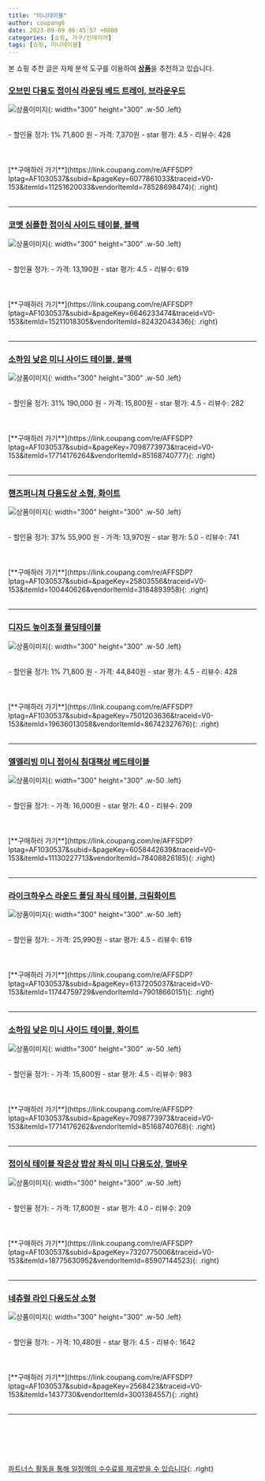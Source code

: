 ```yaml
---
title: "미니테이블"
author: coupang6
date: 2023-09-09 06:45:57 +0800
categories: [쇼핑, 가구/인테리어]
tags: [쇼핑, 미니테이블]
---
```


본 쇼핑 추천 글은 자체 분석 도구를 이용하여 [**상품**](https://link.coupang.com/a/bao1ui)을 추천하고 있습니다.

### [오브민 다용도 접이식 라운딩 베드 트레이, 브라운우드](https://link.coupang.com/re/AFFSDP?lptag=AF1030537&subid=&pageKey=6077861033&traceid=V0-153&itemId=11251620033&vendorItemId=78528698474)

![상품이미지](https://thumbnail7.coupangcdn.com/thumbnails/remote/230x230ex/image/retail/images/2970582664976760-0501c4f5-6422-4e17-b26d-5c89ddcb1b2b.jpg){: width="300" height="300" .w-50 .left}


<br>
- 할인율 정가: 1%  71,800   원
- 가격: 7,370원
- star 평가: 4.5
- 리뷰수: 428
<br>
<br>
<br>
<br>
[**구매하러 가기**](https://link.coupang.com/re/AFFSDP?lptag=AF1030537&subid=&pageKey=6077861033&traceid=V0-153&itemId=11251620033&vendorItemId=78528698474){: .right}
<br>
<br>

---

### [코멧 심플한 접이식 사이드 테이블, 블랙](https://link.coupang.com/re/AFFSDP?lptag=AF1030537&subid=&pageKey=6646233474&traceid=V0-153&itemId=15211018305&vendorItemId=82432043436)

![상품이미지](https://thumbnail9.coupangcdn.com/thumbnails/remote/230x230ex/image/retail/images/5308493879182840-cd0f7391-080b-4045-ab2f-ded59d798506.png){: width="300" height="300" .w-50 .left}


<br>
- 할인율 정가: 
- 가격: 13,190원
- star 평가: 4.5
- 리뷰수: 619
<br>
<br>
<br>
<br>
[**구매하러 가기**](https://link.coupang.com/re/AFFSDP?lptag=AF1030537&subid=&pageKey=6646233474&traceid=V0-153&itemId=15211018305&vendorItemId=82432043436){: .right}
<br>
<br>

---

### [소하임 낮은 미니 사이드 테이블, 블랙](https://link.coupang.com/re/AFFSDP?lptag=AF1030537&subid=&pageKey=7098773973&traceid=V0-153&itemId=17714176264&vendorItemId=85168740777)

![상품이미지](https://thumbnail7.coupangcdn.com/thumbnails/remote/230x230ex/image/vendor_inventory/0a78/6915f2b9068c86e533bd43dca06e06c92b7583ad00b941c881508c9e9fa4.jpg){: width="300" height="300" .w-50 .left}


<br>
- 할인율 정가: 31%  190,000   원
- 가격: 15,800원
- star 평가: 4.5
- 리뷰수: 282
<br>
<br>
<br>
<br>
[**구매하러 가기**](https://link.coupang.com/re/AFFSDP?lptag=AF1030537&subid=&pageKey=7098773973&traceid=V0-153&itemId=17714176264&vendorItemId=85168740777){: .right}
<br>
<br>

---

### [핸즈퍼니쳐 다용도상 소형, 화이트](https://link.coupang.com/re/AFFSDP?lptag=AF1030537&subid=&pageKey=25803556&traceid=V0-153&itemId=100440626&vendorItemId=3184893958)

![상품이미지](https://thumbnail10.coupangcdn.com/thumbnails/remote/230x230ex/image/product/image/vendoritem/2018/10/15/3184893958/924d37d8-1f57-4333-b254-feb0bff10174.jpg){: width="300" height="300" .w-50 .left}


<br>
- 할인율 정가: 37%  55,900   원
- 가격: 13,970원
- star 평가: 5.0
- 리뷰수: 741
<br>
<br>
<br>
<br>
[**구매하러 가기**](https://link.coupang.com/re/AFFSDP?lptag=AF1030537&subid=&pageKey=25803556&traceid=V0-153&itemId=100440626&vendorItemId=3184893958){: .right}
<br>
<br>

---

### [디자드 높이조절 폴딩테이블](https://link.coupang.com/re/AFFSDP?lptag=AF1030537&subid=&pageKey=7501203636&traceid=V0-153&itemId=19636013058&vendorItemId=86742327676)

![상품이미지](https://thumbnail7.coupangcdn.com/thumbnails/remote/230x230ex/image/vendor_inventory/995b/7c0e1b9358facc28bf885923e4895ae58358b9bad11d1918f59ed4fdbdc9.jpg){: width="300" height="300" .w-50 .left}


<br>
- 할인율 정가: 1%  71,800   원
- 가격: 44,840원
- star 평가: 4.5
- 리뷰수: 428
<br>
<br>
<br>
<br>
[**구매하러 가기**](https://link.coupang.com/re/AFFSDP?lptag=AF1030537&subid=&pageKey=7501203636&traceid=V0-153&itemId=19636013058&vendorItemId=86742327676){: .right}
<br>
<br>

---

### [엘엘리빙 미니 접이식 침대책상 베드테이블](https://link.coupang.com/re/AFFSDP?lptag=AF1030537&subid=&pageKey=6058442639&traceid=V0-153&itemId=11130227713&vendorItemId=78408826185)

![상품이미지](https://thumbnail6.coupangcdn.com/thumbnails/remote/230x230ex/image/retail/images/13879048090872679-50f0f49c-66bb-4735-84ef-4105dc26612e.jpg){: width="300" height="300" .w-50 .left}


<br>
- 할인율 정가: 
- 가격: 16,000원
- star 평가: 4.0
- 리뷰수: 209
<br>
<br>
<br>
<br>
[**구매하러 가기**](https://link.coupang.com/re/AFFSDP?lptag=AF1030537&subid=&pageKey=6058442639&traceid=V0-153&itemId=11130227713&vendorItemId=78408826185){: .right}
<br>
<br>

---

### [라이크하우스 라운드 폴딩 좌식 테이블, 크림화이트](https://link.coupang.com/re/AFFSDP?lptag=AF1030537&subid=&pageKey=6137205037&traceid=V0-153&itemId=11744759729&vendorItemId=79018660151)

![상품이미지](https://thumbnail7.coupangcdn.com/thumbnails/remote/230x230ex/image/rs_quotation_api/ssizinyr/211ea2b2ccde4631a10959ea99a91fd3.jpg){: width="300" height="300" .w-50 .left}


<br>
- 할인율 정가: 
- 가격: 25,990원
- star 평가: 4.5
- 리뷰수: 619
<br>
<br>
<br>
<br>
[**구매하러 가기**](https://link.coupang.com/re/AFFSDP?lptag=AF1030537&subid=&pageKey=6137205037&traceid=V0-153&itemId=11744759729&vendorItemId=79018660151){: .right}
<br>
<br>

---

### [소하임 낮은 미니 사이드 테이블, 화이트](https://link.coupang.com/re/AFFSDP?lptag=AF1030537&subid=&pageKey=7098773973&traceid=V0-153&itemId=17714176262&vendorItemId=85168740768)

![상품이미지](https://thumbnail8.coupangcdn.com/thumbnails/remote/230x230ex/image/vendor_inventory/2836/c52dfb219b9dacf15d88161b466193a829d1615e63c2f26b4c74ab63539d.jpg){: width="300" height="300" .w-50 .left}


<br>
- 할인율 정가: 
- 가격: 15,800원
- star 평가: 4.5
- 리뷰수: 983
<br>
<br>
<br>
<br>
[**구매하러 가기**](https://link.coupang.com/re/AFFSDP?lptag=AF1030537&subid=&pageKey=7098773973&traceid=V0-153&itemId=17714176262&vendorItemId=85168740768){: .right}
<br>
<br>

---

### [접이식 테이블 작은상 밥상 좌식 미니 다용도상, 멀바우](https://link.coupang.com/re/AFFSDP?lptag=AF1030537&subid=&pageKey=7320775006&traceid=V0-153&itemId=18775630952&vendorItemId=85907144523)

![상품이미지](https://thumbnail8.coupangcdn.com/thumbnails/remote/230x230ex/image/vendor_inventory/6783/36a194b06eff7de712193b7305b50de8efe31f6c49a2c9f27b96a356b910.jpg){: width="300" height="300" .w-50 .left}


<br>
- 할인율 정가: 
- 가격: 17,800원
- star 평가: 4.0
- 리뷰수: 209
<br>
<br>
<br>
<br>
[**구매하러 가기**](https://link.coupang.com/re/AFFSDP?lptag=AF1030537&subid=&pageKey=7320775006&traceid=V0-153&itemId=18775630952&vendorItemId=85907144523){: .right}
<br>
<br>

---

### [네츄럴 라인 다용도상 소형](https://link.coupang.com/re/AFFSDP?lptag=AF1030537&subid=&pageKey=2568423&traceid=V0-153&itemId=1437730&vendorItemId=3001384557)

![상품이미지](https://thumbnail6.coupangcdn.com/thumbnails/remote/230x230ex/image/product/image/vendoritem/2017/07/03/3001384557/7e71e22b-c951-4922-8d1e-9b3d98c912f7.jpg){: width="300" height="300" .w-50 .left}


<br>
- 할인율 정가: 
- 가격: 10,480원
- star 평가: 4.5
- 리뷰수: 1642
<br>
<br>
<br>
<br>
[**구매하러 가기**](https://link.coupang.com/re/AFFSDP?lptag=AF1030537&subid=&pageKey=2568423&traceid=V0-153&itemId=1437730&vendorItemId=3001384557){: .right}
<br>
<br>

---
<br><br><br><br><br> [파트너스 활동을 통해 일정액의 수수료를 제공받을 수 있습니다](https://link.coupang.com/a/bao1ui){: .right}